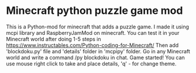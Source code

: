 # Minecraft python puzzle game mod 
This is a Python-mod for minecraft that adds a puzzle game. I made it using mcpi library and RaspberryJamMod on minecraft. You can test it in your Minecraft world after doing 1-5 steps in https://www.instructables.com/Python-coding-for-Minecraft/ Then add 'blockdoku.py' file and 'details' folder in 'mcpipy' folder. Go in any Minecraft world and write a command /py blockdoku in chat. Game started! You can use mouse right click to take and place details, 'q' - for change theme.


